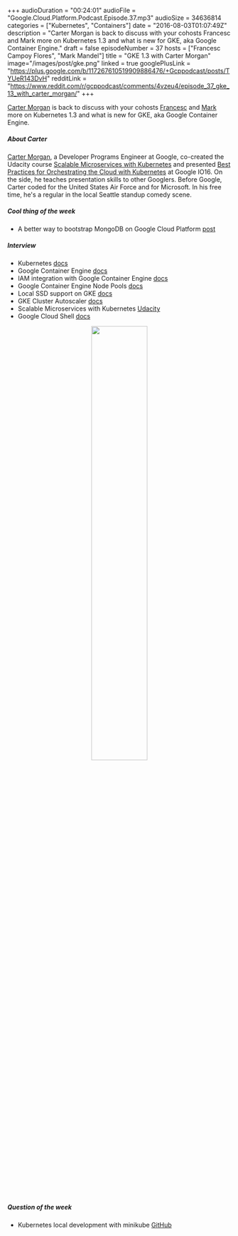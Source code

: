 +++
audioDuration = "00:24:01"
audioFile = "Google.Cloud.Platform.Podcast.Episode.37.mp3"
audioSize = 34636814
categories = ["Kubernetes", "Containers"]
date = "2016-08-03T01:07:49Z"
description = "Carter Morgan is back to discuss with your cohosts Francesc and Mark more on Kubernetes 1.3 and what is new for GKE, aka Google Container Engine."
draft = false
episodeNumber = 37
hosts = ["Francesc Campoy Flores", "Mark Mandel"]
title = "GKE 1.3 with Carter Morgan"
image="/images/post/gke.png"
linked = true
googlePlusLink = "https://plus.google.com/b/117267610519909886476/+Gcppodcast/posts/TYUeR143DvH"
redditLink = "https://www.reddit.com/r/gcppodcast/comments/4vzeu4/episode_37_gke_13_with_carter_morgan/"
+++

[Carter Morgan](https://twitter.com/_askcarter) is back to discuss with your cohosts
[Francesc](https://twitter.com/francesc) and
[Mark](https://twitter.com/neurotic) more on Kubernetes 1.3 and what is new for GKE,
aka Google Container Engine.

<!--more-->

##### About Carter

[Carter Morgan](https://twitter.com/_askcarter), a Developer Programs Engineer at Google,
co-created the Udacity course
[Scalable Microservices with Kubernetes](https://www.udacity.com/course/scalable-microservices-with-kubernetes--ud615)
and presented [Best Practices for Orchestrating the Cloud with Kubernetes](https://youtu.be/21hXNReWsUU) at Google IO16.
On the side, he teaches presentation skills to other Googlers.
Before Google, Carter coded for the United States Air Force and for Microsoft.
In his free time, he's a regular in the local Seattle standup comedy scene.


##### Cool thing of the week

- A better way to bootstrap MongoDB on Google Cloud Platform [post](https://cloudplatform.googleblog.com/2016/06/a-better-way-to-bootstrap-MongoDB-on-Google-Cloud-Platform.html)

##### Interview

- Kubernetes [docs](http://kubernetes.io)
- Google Container Engine [docs](https://cloud.google.com/container-engine/)
- IAM integration with Google Container Engine [docs](https://cloud.google.com/container-engine/docs/iam-integration)
- Google Container Engine Node Pools [docs](https://cloud.google.com/container-engine/docs/node-pools)
- Local SSD support on GKE [docs](https://cloud.google.com/container-engine/docs/local-ssd)
- GKE Cluster Autoscaler [docs](https://cloud.google.com/container-engine/docs/cluster-autoscaler)
- Scalable Microservices with Kubernetes [Udacity](https://www.udacity.com/course/scalable-microservices-with-kubernetes--ud615)
- Google Cloud Shell [docs](https://cloud.google.com/shell/docs/)

<div style="text-align: center">
  <a href="https://cloud.google.com/container-engine/">
    <img src="/images/post/gke.png" width="50%">
  </a>
</div>

##### Question of the week

- Kubernetes local development with minikube [GitHub](https://github.com/kubernetes/minikube)
